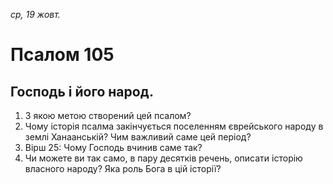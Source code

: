 
_ср, 19 жовт._

# Псалом 105

## Господь і його народ.
1. З якою метою створений цей псалом?
2. Чому історія псалма закінчується поселенням єврейського народу в землі Ханаанській? Чим важливий саме цей період?
3. Вірш 25: Чому Господь вчинив саме так?
4. Чи можете ви так само, в пару десятків речень, описати історію власного народу? Яка роль Бога в цій історії?
